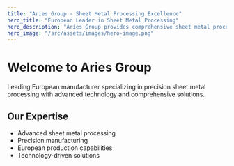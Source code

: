```yaml
---
title: "Aries Group - Sheet Metal Processing Excellence"
hero_title: "European Leader in Sheet Metal Processing"
hero_description: "Aries Group provides comprehensive sheet metal processing solutions with cutting-edge technology and decades of expertise across multiple production sites in Europe."
hero_image: "/src/assets/images/hero-image.png"
---
```


# Welcome to Aries Group

Leading European manufacturer specializing in precision sheet metal processing with advanced technology and comprehensive solutions.

## Our Expertise
- Advanced sheet metal processing
- Precision manufacturing
- European production capabilities
- Technology-driven solutions